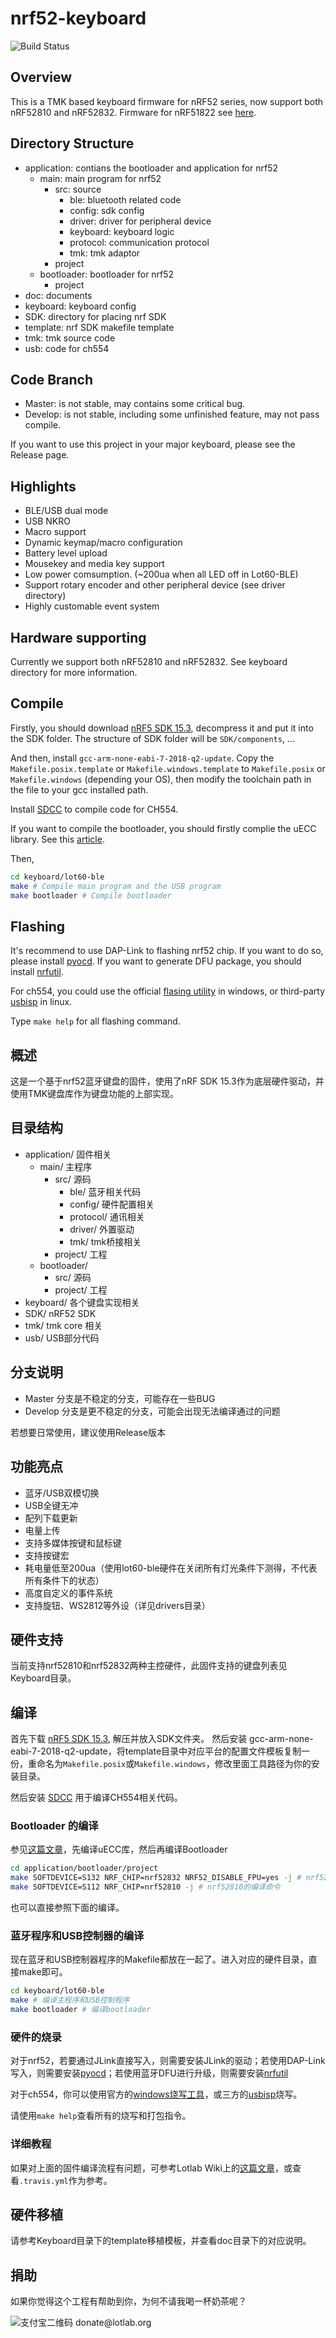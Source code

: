 # nrf52-keyboard
![Build Status](https://api.travis-ci.org/Lotlab/nrf52-keyboard.svg?branch=master)

## Overview

This is a TMK based keyboard firmware for nRF52 series, now support both nRF52810 and nRF52832. Firmware for nRF51822 see [here](https://github.com/Lotlab/nrf51822-keyboard).

## Directory Structure

- application: contians the bootloader and application for nrf52
  - main: main program for nrf52
    - src: source
      - ble: bluetooth related code 
      - config: sdk config
      - driver: driver for peripheral device
      - keyboard: keyboard logic 
      - protocol: communication protocol
      - tmk: tmk adaptor
    - project
  - bootloader: bootloader for nrf52
    - project
- doc: documents
- keyboard: keyboard config 
- SDK: directory for placing nrf SDK
- template: nrf SDK makefile template
- tmk: tmk source code
- usb: code for ch554

## Code Branch

- Master: is not stable, may contains some critical bug.
- Develop: is not stable, including some unfinished feature, may not pass compile.

If you want to use this project in your major keyboard, please see the Release page.

## Highlights

- BLE/USB dual mode
- USB NKRO
- Macro support
- Dynamic keymap/macro configuration
- Battery level upload
- Mousekey and media key support
- Low power comsumption. (~200ua when all LED off in Lot60-BLE)
- Support rotary encoder and other peripheral device (see driver directory)
- Highly customable event system

## Hardware supporting

Currently we support both nRF52810 and nRF52832. See keyboard directory for more information.

## Compile

Firstly, you should download [nRF5 SDK 15.3](https://www.nordicsemi.com/Software-and-Tools/Software/nRF5-SDK/Download#infotabs), decompress it and put it into the SDK folder. The structure of SDK folder will be `SDK/components`, ...

And then, install `gcc-arm-none-eabi-7-2018-q2-update`. Copy the `Makefile.posix.template` or `Makefile.windows.template` to `Makefile.posix` or `Makefile.windows` (depending your OS), then modify the toolchain path in the file to your gcc installed path.

Install [SDCC](http://sdcc.sourceforge.net/) to compile code for CH554.

If you want to compile the bootloader, you should firstly complie the uECC library. See this [article](https://devzone.nordicsemi.com/b/blog/posts/getting-started-with-nordics-secure-dfu-bootloader).

Then, 
```bash
cd keyboard/lot60-ble
make # Compile main program and the USB program
make bootloader # Compile bootloader
```

## Flashing

It's recommend to use DAP-Link to flashing nrf52 chip. If you want to do so, please install [pyocd](https://github.com/mbedmicro/pyOCD). If you want to generate DFU package, you should install [nrfutil](https://github.com/NordicSemiconductor/pc-nrfutil/).

For ch554, you could use the official [flasing utility](http://www.wch.cn/downloads/WCHISPTool_Setup_exe.html) in windows, or third-party [usbisp](https://github.com/rgwan/librech551) in linux.

Type `make help` for all flashing command.

## 概述

这是一个基于nrf52蓝牙键盘的固件，使用了nRF SDK 15.3作为底层硬件驱动，并使用TMK键盘库作为键盘功能的上部实现。

## 目录结构
- application/ 固件相关
  - main/ 主程序
    - src/ 源码
      - ble/ 蓝牙相关代码
      - config/ 硬件配置相关
      - protocol/ 通讯相关
      - driver/ 外置驱动
      - tmk/ tmk桥接相关
    - project/ 工程
  - bootloader/ 
    - src/ 源码
    - project/ 工程
- keyboard/ 各个键盘实现相关
- SDK/ nRF52 SDK
- tmk/ tmk core 相关
- usb/ USB部分代码

## 分支说明

- Master 分支是不稳定的分支，可能存在一些BUG
- Develop 分支是更不稳定的分支，可能会出现无法编译通过的问题

若想要日常使用，建议使用Release版本

## 功能亮点

- 蓝牙/USB双模切换
- USB全键无冲
- 配列下载更新
- 电量上传
- 支持多媒体按键和鼠标键
- 支持按键宏
- 耗电量低至200ua（使用lot60-ble硬件在关闭所有灯光条件下测得，不代表所有条件下的状态）
- 高度自定义的事件系统
- 支持旋钮、WS2812等外设（详见drivers目录）

## 硬件支持

当前支持nrf52810和nrf52832两种主控硬件，此固件支持的键盘列表见Keyboard目录。

## 编译

首先下载 [nRF5 SDK 15.3](https://www.nordicsemi.com/Software-and-Tools/Software/nRF5-SDK/Download#infotabs), 解压并放入SDK文件夹。
然后安装 gcc-arm-none-eabi-7-2018-q2-update，将template目录中对应平台的配置文件模板复制一份，重命名为`Makefile.posix`或`Makefile.windows`，修改里面工具路径为你的安装目录。

然后安装 [SDCC](http://sdcc.sourceforge.net/) 用于编译CH554相关代码。

### Bootloader 的编译
参见[这篇文章](https://devzone.nordicsemi.com/nordic/short-range-guides/b/software-development-kit/posts/getting-started-with-nordics-secure-dfu-bootloader)，先编译uECC库，然后再编译Bootloader

```bash
cd application/bootloader/project
make SOFTDEVICE=S132 NRF_CHIP=nrf52832 NRF52_DISABLE_FPU=yes -j # nrf52832的编译命令
make SOFTDEVICE=S112 NRF_CHIP=nrf52810 -j # nrf52810的编译命令
```
也可以直接参照下面的编译。

### 蓝牙程序和USB控制器的编译
现在蓝牙和USB控制器程序的Makefile都放在一起了。进入对应的硬件目录，直接make即可。

```bash
cd keyboard/lot60-ble
make # 编译主程序和USB控制程序
make bootloader # 编译bootloader
```

### 硬件的烧录

对于nrf52，若要通过JLink直接写入，则需要安装JLink的驱动；若使用DAP-Link写入，则需要安装[pyocd](https://github.com/mbedmicro/pyOCD)；若使用蓝牙DFU进行升级，则需要安装[nrfutil](https://github.com/NordicSemiconductor/pc-nrfutil/)

对于ch554，你可以使用官方的[windows烧写工具](http://www.wch.cn/downloads/WCHISPTool_Setup_exe.html)，或三方的[usbisp](https://github.com/rgwan/librech551)烧写。

请使用`make help`查看所有的烧写和打包指令。

### 详细教程

如果对上面的固件编译流程有问题，可参考Lotlab Wiki上的[这篇文章](https://wiki.lotlab.org/page/bluetooth/build-guide/)，或查看`.travis.yml`作为参考。

## 硬件移植
请参考Keyboard目录下的template移植模板，并查看doc目录下的对应说明。

## 捐助

如果你觉得这个工程有帮助到你，为何不请我喝一杯奶茶呢？

![支付宝二维码 donate@lotlab.org](https://raw.githubusercontent.com/Lotlab/mcsgyz/gh-pages/pic/alipay.jpg)
